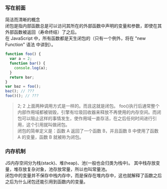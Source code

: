 ### 写在前面
简洁而清晰的概念  
闭包是指内部函数总是可以访问其所在的外部函数中声明的变量和参数，即使在其外部函数被返回（寿命终结）了之后。  
在 JavaScript 中，所有函数都是天生闭包的（只有一个例外，将在 "new Function" 语法 中讲到）。
```js
function foo() {
  var a = 2;
  function bar() {
    console.log(a);
  }
  return bar;
}
var baz = foo();
baz(); // ???
foo()(); // ???
```
> 2; 2
上面两种调用方式是一样的。而且这就是闭包。
foo()执行后通常整个内部作用域都被销毁，引擎有垃圾回收器来释放不再使用的内存空间。而闭包可以阻止这样的事情发生，使作用域一直存活，在之后任何时间进行引用，这个引用就叫做闭包。  
闭包的简单定义是：函数 A 返回了一个函数 B，并且函数 B 中使用了函数 A 的变量，函数 B 就被称为闭包。

### 内存机制
JS内存空间分为栈(stack)、堆(heap)、池(一般也会归类为栈中)。 其中栈存放变量，堆存放复杂对象，池存放常量，所以也叫常量池。  
闭包中的变量并不保存中栈内存中，而是保存在堆内存中，这也就解释了函数之后之后为什么闭包还能引用到函数内的变量。